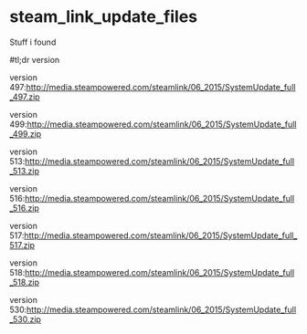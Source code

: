 # steam_link_update_files
Stuff i found

#tl;dr version

version 497:http://media.steampowered.com/steamlink/06_2015/SystemUpdate_full_497.zip

version 499:http://media.steampowered.com/steamlink/06_2015/SystemUpdate_full_499.zip

version 513:http://media.steampowered.com/steamlink/06_2015/SystemUpdate_full_513.zip

version 516:http://media.steampowered.com/steamlink/06_2015/SystemUpdate_full_516.zip

version 517:http://media.steampowered.com/steamlink/06_2015/SystemUpdate_full_517.zip

version 518:http://media.steampowered.com/steamlink/06_2015/SystemUpdate_full_518.zip

version 530:http://media.steampowered.com/steamlink/06_2015/SystemUpdate_full_530.zip
